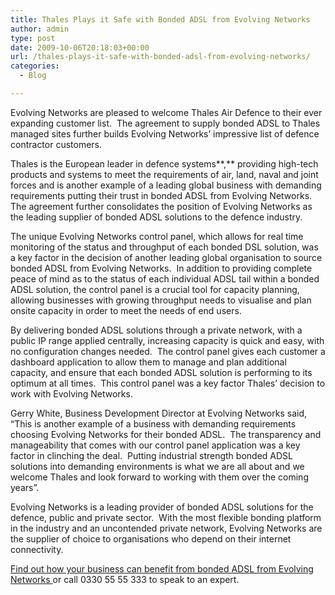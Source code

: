 ```yaml
---
title: Thales Plays it Safe with Bonded ADSL from Evolving Networks
author: admin
type: post
date: 2009-10-06T20:18:03+00:00
url: /thales-plays-it-safe-with-bonded-adsl-from-evolving-networks/
categories:
  - Blog

---
```

Evolving Networks are pleased to welcome Thales Air Defence to their ever expanding customer list.  The agreement to supply bonded ADSL to Thales managed sites further builds Evolving Networks’ impressive list of defence contractor customers.

Thales is the European leader in defence systems**,** providing high-tech products and systems to meet the requirements of air, land, naval and joint forces and is another example of a leading global business with demanding requirements putting their trust in bonded ADSL from Evolving Networks.  The agreement further consolidates the position of Evolving Networks as the leading supplier of bonded ADSL solutions to the defence industry.

The unique Evolving Networks control panel, which allows for real time monitoring of the status and throughput of each bonded DSL solution, was a key factor in the decision of another leading global organisation to source bonded ADSL from Evolving Networks.  In addition to providing complete peace of mind as to the status of each individual ADSL tail within a bonded ADSL solution, the control panel is a crucial tool for capacity planning, allowing businesses with growing throughput needs to visualise and plan onsite capacity in order to meet the needs of end users.

By delivering bonded ADSL solutions through a private network, with a public IP range applied centrally, increasing capacity is quick and easy, with no configuration changes needed.  The control panel gives each customer a dashboard application to allow them to manage and plan additional capacity, and ensure that each bonded ADSL solution is performing to its optimum at all times.  This control panel was a key factor Thales’ decision to work with Evolving Networks.

Gerry White, Business Development Director at Evolving Networks said, “This is another example of a business with demanding requirements choosing Evolving Networks for their bonded ADSL.  The transparency and manageability that comes with our control panel application was a key factor in clinching the deal.  Putting industrial strength bonded ADSL solutions into demanding environments is what we are all about and we welcome Thales and look forward to working with them over the coming years”.

Evolving Networks is a leading provider of bonded ADSL solutions for the defence, public and private sector.  With the most flexible bonding platform in the industry and an uncontended private network, Evolving Networks are the supplier of choice to organisations who depend on their internet connectivity.

<a title="Contact Evolving Networks - The Bonded ADSL Experts" href="/contact-us/" target="_self">Find out how your business can benefit from bonded ADSL from Evolving Networks </a>or call 0330 55 55 333 to speak to an expert.